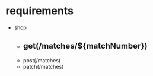 # requirements
- shop 
  - get(/matches/${matchNumber})
    - 
  - post(/matches)
  - patch(/matches)  
